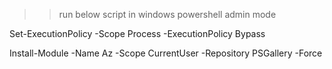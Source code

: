 
>> run below script in windows powershell admin mode

Set-ExecutionPolicy -Scope Process -ExecutionPolicy Bypass

Install-Module -Name Az -Scope CurrentUser -Repository PSGallery -Force


